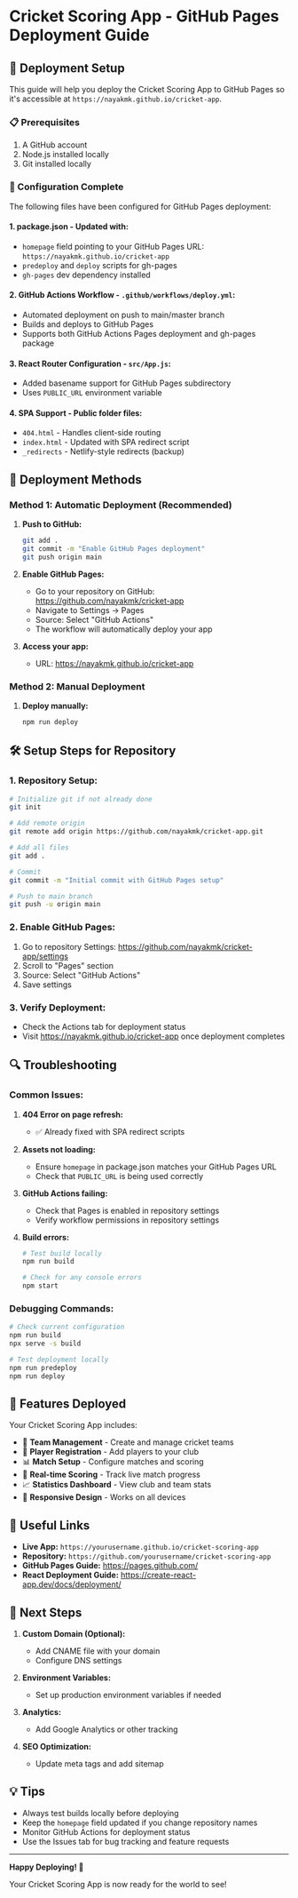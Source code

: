 # Cricket Scoring App - GitHub Pages Deployment Guide

## 🚀 Deployment Setup

This guide will help you deploy the Cricket Scoring App to GitHub Pages so it's accessible at `https://nayakmk.github.io/cricket-app`.

### 📋 Prerequisites

1. A GitHub account
2. Node.js installed locally
3. Git installed locally

### 🔧 Configuration Complete

The following files have been configured for GitHub Pages deployment:

#### 1. **package.json** - Updated with:
- `homepage` field pointing to your GitHub Pages URL: `https://nayakmk.github.io/cricket-app`
- `predeploy` and `deploy` scripts for gh-pages
- `gh-pages` dev dependency installed

#### 2. **GitHub Actions Workflow** - `.github/workflows/deploy.yml`:
- Automated deployment on push to main/master branch
- Builds and deploys to GitHub Pages
- Supports both GitHub Actions Pages deployment and gh-pages package

#### 3. **React Router Configuration** - `src/App.js`:
- Added basename support for GitHub Pages subdirectory
- Uses `PUBLIC_URL` environment variable

#### 4. **SPA Support** - Public folder files:
- `404.html` - Handles client-side routing
- `index.html` - Updated with SPA redirect script
- `_redirects` - Netlify-style redirects (backup)

## 🚀 Deployment Methods

### Method 1: Automatic Deployment (Recommended)

1. **Push to GitHub:**
   ```bash
   git add .
   git commit -m "Enable GitHub Pages deployment"
   git push origin main
   ```

2. **Enable GitHub Pages:**
   - Go to your repository on GitHub: https://github.com/nayakmk/cricket-app
   - Navigate to Settings → Pages
   - Source: Select "GitHub Actions"
   - The workflow will automatically deploy your app

3. **Access your app:**
   - URL: https://nayakmk.github.io/cricket-app

### Method 2: Manual Deployment

1. **Deploy manually:**
   ```bash
   npm run deploy
   ```

## 🛠️ Setup Steps for Repository

### 1. **Repository Setup:**
```bash
# Initialize git if not already done
git init

# Add remote origin
git remote add origin https://github.com/nayakmk/cricket-app.git

# Add all files
git add .

# Commit
git commit -m "Initial commit with GitHub Pages setup"

# Push to main branch
git push -u origin main
```

### 2. **Enable GitHub Pages:**
1. Go to repository Settings: https://github.com/nayakmk/cricket-app/settings
2. Scroll to "Pages" section
3. Source: Select "GitHub Actions"
4. Save settings

### 3. **Verify Deployment:**
- Check the Actions tab for deployment status
- Visit https://nayakmk.github.io/cricket-app once deployment completes

## 🔍 Troubleshooting

### Common Issues:

1. **404 Error on page refresh:**
   - ✅ Already fixed with SPA redirect scripts

2. **Assets not loading:**
   - Ensure `homepage` in package.json matches your GitHub Pages URL
   - Check that `PUBLIC_URL` is being used correctly

3. **GitHub Actions failing:**
   - Check that Pages is enabled in repository settings
   - Verify workflow permissions in repository settings

4. **Build errors:**
   ```bash
   # Test build locally
   npm run build
   
   # Check for any console errors
   npm start
   ```

### Debugging Commands:

```bash
# Check current configuration
npm run build
npx serve -s build

# Test deployment locally
npm run predeploy
npm run deploy
```

## 📱 Features Deployed

Your Cricket Scoring App includes:

- 🏏 **Team Management** - Create and manage cricket teams
- 👥 **Player Registration** - Add players to your club
- 📊 **Match Setup** - Configure matches and scoring
- 🎯 **Real-time Scoring** - Track live match progress
- 📈 **Statistics Dashboard** - View club and team stats
- 📱 **Responsive Design** - Works on all devices

## 🔗 Useful Links

- **Live App:** `https://yourusername.github.io/cricket-scoring-app`
- **Repository:** `https://github.com/yourusername/cricket-scoring-app`
- **GitHub Pages Guide:** https://pages.github.com/
- **React Deployment Guide:** https://create-react-app.dev/docs/deployment/

## 🚀 Next Steps

1. **Custom Domain (Optional):**
   - Add CNAME file with your domain
   - Configure DNS settings

2. **Environment Variables:**
   - Set up production environment variables if needed

3. **Analytics:**
   - Add Google Analytics or other tracking

4. **SEO Optimization:**
   - Update meta tags and add sitemap

## 💡 Tips

- Always test builds locally before deploying
- Keep the `homepage` field updated if you change repository names
- Monitor GitHub Actions for deployment status
- Use the Issues tab for bug tracking and feature requests

---

**Happy Deploying! 🎉**

Your Cricket Scoring App is now ready for the world to see!